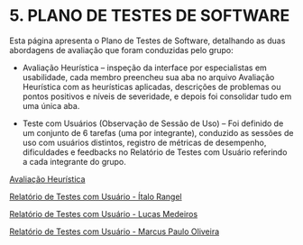 # 5. PLANO DE TESTES DE SOFTWARE

Esta página apresenta o Plano de Testes de Software, detalhando as duas abordagens de avaliação que foram conduzidas pelo grupo:

- Avaliação Heurística – inspeção da interface por especialistas em usabilidade, cada membro preencheu sua aba no arquivo Avaliação Heurística com as heurísticas aplicadas, descrições de problemas ou pontos positivos e níveis de severidade, e depois foi consolidar tudo em uma única aba.

- Teste com Usuários (Observação de Sessão de Uso) – Foi definido de um conjunto de 6 tarefas (uma por integrante), conduzido as sessões de uso com usuários distintos, registro de métricas de desempenho, dificuldades e feedbacks no Relatório de Testes com Usuário referindo a cada integrante do grupo.

[Avaliação Heurística](./files/Avaliação%20Heuristica.xlsx)

[Relatório de Testes com Usuário - Ítalo Rangel](./files/Relátorio%20de%20Testes%20com%20Usuário%20-%20Italo.pdf)

[Relatório de Testes com Usuário - Lucas Medeiros](./files/Relátorio%20de%20Testes%20com%20Usuário%20-%20Lucas.pdf)

[Relatório de Testes com Usuário - Marcus Paulo Oliveira](./files/Relátorio%20de%20Testes%20com%20Usuário%20-%20Marcus.pdf)
